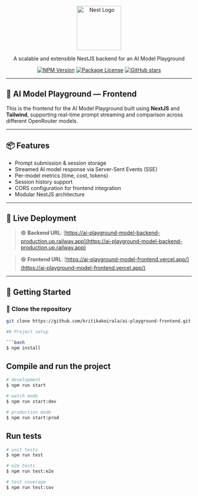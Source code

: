 <p align="center">
  <a href="https://nestjs.com/" target="blank"><img src="https://nestjs.com/img/logo-small.svg" width="120" alt="Nest Logo" /></a>
</p>

<p align="center">A scalable and extensible NestJS backend for an AI Model Playground</p>

<p align="center">
  <a href="https://www.npmjs.com/package/@nestjs/core" target="_blank"><img src="https://img.shields.io/npm/v/@nestjs/core.svg" alt="NPM Version" /></a>
  <a href="https://www.npmjs.com/package/@nestjs/core" target="_blank"><img src="https://img.shields.io/npm/l/@nestjs/core.svg" alt="Package License" /></a>
  <a href="https://github.com/your-username/ai-playground-backend" target="_blank"><img src="https://img.shields.io/github/stars/your-username/ai-playground-backend?style=social" alt="GitHub stars" /></a>
</p>

---

## 🧠 AI Model Playground — Frontend

This is the frontend for the AI Model Playground built using **NextJS** and **Tailwind**, supporting real-time prompt streaming and comparison across different OpenRouter models.

---

## 📦 Features

- Prompt submission & session storage
- Streamed AI model response via Server-Sent Events (SSE)
- Per-model metrics (time, cost, tokens)
- Session history support
- CORS configuration for frontend integration
- Modular NestJS architecture

---

## 📡 Live Deployment

> 🟢 **Backend URL**: [https://ai-playground-model-backend-production.up.railway.app](https://ai-playground-model-backend-production.up.railway.app)

> 🟢 **Frontend URL**: [https://ai-playground-model-frontend.vercel.app/](https://ai-playground-model-frontend.vercel.app/)


---

## 🚀 Getting Started

### 📁 Clone the repository

```bash
git clone https://github.com/kritikakoirala/ai-playground-frontend.git

## Project setup

```bash
$ npm install
```

## Compile and run the project

```bash
# development
$ npm run start

# watch mode
$ npm run start:dev

# production mode
$ npm run start:prod
```

## Run tests

```bash
# unit tests
$ npm run test

# e2e tests
$ npm run test:e2e

# test coverage
$ npm run test:cov
```